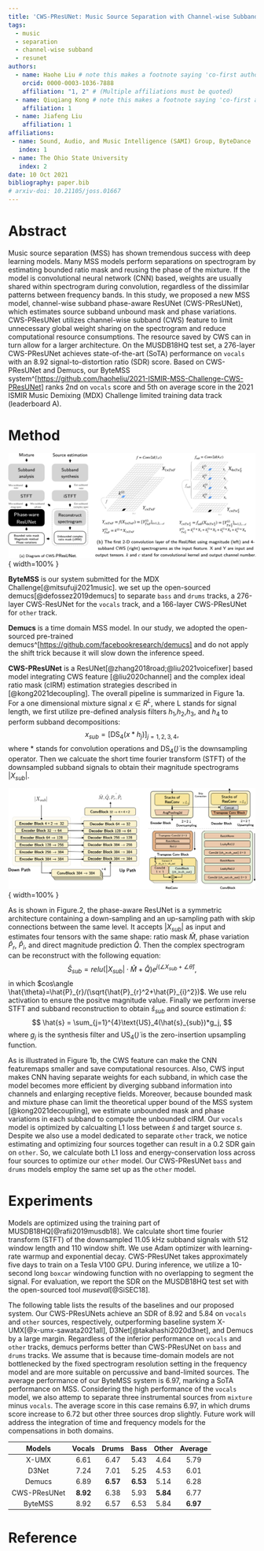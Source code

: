 ```yaml
---
title: 'CWS-PResUNet: Music Source Separation with Channel-wise Subband Phase-aware ResUNet'
tags:
  - music
  - separation
  - channel-wise subband
  - resunet
authors:
  - name: Haohe Liu # note this makes a footnote saying 'co-first author'
    orcid: 0000-0003-1036-7888
    affiliation: "1, 2" # (Multiple affiliations must be quoted)
  - name: Qiuqiang Kong # note this makes a footnote saying 'co-first author'
    affiliation: 1
  - name: Jiafeng Liu
    affiliation: 1
affiliations:
 - name: Sound, Audio, and Music Intelligence (SAMI) Group, ByteDance
   index: 1
 - name: The Ohio State University
   index: 2
date: 10 Oct 2021
bibliography: paper.bib
# arxiv-doi: 10.21105/joss.01667
---
```


# Abstract  

Music source separation (MSS) has shown tremendous success with deep learning models. Many MSS models perform separations on spectrogram by estimating bounded ratio mask and reusing the phase of the mixture. If the model is convolutional neural network (CNN) based, weights are usually shared within spectrogram during convolution, regardless of the dissimilar patterns between frequency bands. In this study, we proposed a new MSS model, channel-wise subband phase-aware ResUNet (CWS-PResUNet), which estimates source subband unbound mask and phase variations. CWS-PResUNet utilizes channel-wise subband (CWS) feature to limit unnecessary global weight sharing on the spectrogram and reduce computational resource consumptions. The resource saved by CWS can in turn allow for a larger architecture. On the MUSDB18HQ test set, a 276-layer CWS-PResUNet achieves state-of-the-art (SoTA) performance on `vocals` with an 8.92 signal-to-distortion ratio (SDR) score. Based on CWS-PResUNet and Demucs, our ByteMSS system^[https://github.com/haoheliu/2021-ISMIR-MSS-Challenge-CWS-PResUNet] ranks 2nd on `vocals` score and 5th on average score in the 2021 ISMIR Music Demixing (MDX) Challenge limited training data track (leaderboard A).

# Method

![Overview of our system and a comparison between using magnitude and channel-wise subband spectrogram as the input feature.](graphs/main.png){ width=100% }

**ByteMSS** is our system submitted for the MDX Challenge[@mitsufuji2021music]. we set up the open-sourced demucs[@defossez2019demucs] to separate `bass` and `drums` tracks, a 276-layer CWS-ResUNet for the `vocals` track, and a 166-layer CWS-PResUNet for `other` track.

**Demucs** is a time domain MSS model. In our study, we adopted the open-sourced pre-trained demucs^[https://github.com/facebookresearch/demucs] and do not apply the shift trick because it will slow down the inference speed.

**CWS-PResUNet** is a ResUNet[@zhang2018road;@liu2021voicefixer] based model integrating CWS feature [@liu2020channel] and the complex ideal ratio mask (cIRM) estimation strategies described in [@kong2021decoupling]. The overall pipeline is summarized in Figure 1a. For a one dimensional mixture signal ${x} \in R^{L}$, where L stands for signal length, we first utilize pre-defined analysis filters ${h}_1$,${h}_2$,${h}_3$, and ${h}_4$ to perform subband decompositions:
$$
x_{sub} = [\text{DS}_4({x}*{h}_j)]_{j=1,2,3,4},
$$
where * stands for convolution operations and $\text{DS}_{4}(\dot)$ is the downsampling operator. Then we calcuate the short time fourier transform (STFT) of the downsampled subband signals to obtain their magnitude spectrograms $|{X}_{sub}|$. 

![The architecture of Phase-aware ResUNet](graphs/arc.png){ width=100% }

As is shown in Figure.2, the phase-aware ResUNet is a symmetric architecture containing a down-sampling and an up-sampling path with skip connections between the same level. It accepts $|{X}_{sub}|$ as input and estimates four tensors with the same shape: ratio mask $\hat{M}$, phase variation $\hat{P}_{r}$, $\hat{P}_{i}$, and direct magnitude prediction $\hat{Q}$. Then the complex spectrogram can be reconstruct with the following equation:
$$
\hat{S}_{sub} = relu(|{X}_{sub}|\cdot \hat{M}+\hat{Q})e^{j(\angle X_{sub} +\angle \hat{\theta})},
$$
in which $cos\angle \hat{\theta}=\hat{P}_{r}/(\sqrt{\hat{P}_{r}^2+\hat{P}_{i}^2})$. We use relu activation to ensure the positve magnitude value. Finally we perform inverse STFT and subband reconstruction to obtain $\hat{s}_{sub}$ and source estimation $\hat{s}$:
$$
\hat{s} = \sum_{j=1}^{4}\text{US}_4(\hat{s}_{sub})*g_j,
$$
where $g_j$ is the synthesis filter and $\text{US}_4(\dot)$ is the zero-insertion upsampling function.

As is illustrated in Figure 1b, the CWS feature can make the CNN featuremaps smaller and save computational resources. Also, CWS input makes CNN having separate weights for each subband, in which case the model becomes more efficient by diverging subband information into channels and enlarging receptive fields. Moreover, because bounded mask and mixture phase can limit the theoretical upper bound of the MSS system [@kong2021decoupling], we estimate unbounded mask and phase variations in each subband to compute the unbounded cIRM. Our `vocals` model is optimized by calcualting L1 loss between $\hat{s}$ and target source $s$. Despite we also use a model dedicated to separate `other` track, we notice estimating and optimizing four sources together can result in a 0.2 SDR gain on `other`. So, we calculate both L1 loss and energy-conservation loss across four sources to optimize our `other` model. Our CWS-PResUNet `bass` and `drums` models employ the same set up as the `other` model.

# Experiments

Models are optimized using the training part of MUSDB18HQ[@rafii2019musdb18]. We calculate short time fourier transform (STFT) of the downsampled 11.05 kHz subband signals with 512 window length and 110 window shift. We use Adam optimizer with learning-rate warmup and exponential decay. CWS-PResUNet takes approximately five days to train on a Tesla V100 GPU. During inference, we utilize a 10-second long `boxcar` windowing function with no overlapping to segment the signal. For evaluation, we report the SDR on the MUSDB18HQ test set with the open-sourced tool *museval*[@SiSEC18]. 

The following table lists the results of the baselines and our proposed system. Our CWS-PResUNets achieve an SDR of 8.92 and 5.84 on `vocals` and `other` sources, respectively, outperforming baseline system X-UMX[@x-umx-sawata2021all], D3Net[@takahashi2020d3net], and Demucs by a large margin. Regardless of the inferior performance on `vocals` and `other` tracks, demucs performs better than CWS-PResUNet on `bass` and `drums` tracks. We assume that is because time-domain models are not bottlenecked by the fixed spectrogram resolution setting in the frequency model and are more suitable on percussive and band-limited sources. The average performance of our ByteMSS system is 6.97, marking a SoTA performance on MSS. Considering the high performance of the `vocals` model, we also attemp to separate three instrumental sources from `mixture` minus `vocals`. The average score in this case remains 6.97, in which drums score increase to 6.72 but other three sources drop slightly. Future work will address the integration of time and frequency models for the compensations in both domains.

|    Models    | Vocals | Drums |  Bass | Other | Average |
|:------------:|:------:|:-----:|:-----:|:-----:|:-------:|
|     X-UMX    |  6.61  |  6.47  | 5.43  | 4.64  |  5.79  |
|     D3Net    |  7.24  |  7.01 |  5.25 |  4.53 |  6.01   |
|    Demucs    |  6.89  | **6.57**  | **6.53**  | 5.14  |  6.28   |
| CWS-PResUNet |  **8.92**  | 6.38  | 5.93  | **5.84**  |  6.77   |
|    ByteMSS   |  8.92  | 6.57  | 6.53  | 5.84  |  **6.97**   |


<!-- # Conclusion -->


# Reference